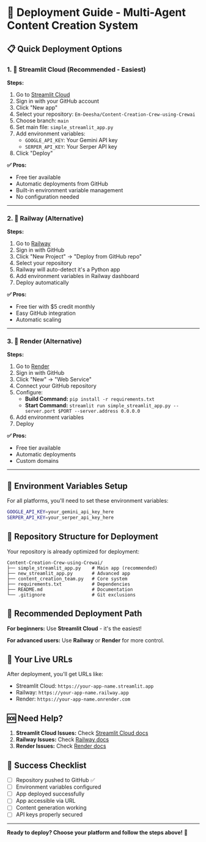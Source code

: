 # 🚀 Deployment Guide - Multi-Agent Content Creation System

## 📋 **Quick Deployment Options**

### 1. 🌟 **Streamlit Cloud (Recommended - Easiest)**

**Steps:**
1. Go to [Streamlit Cloud](https://streamlit.io/cloud)
2. Sign in with your GitHub account
3. Click "New app"
4. Select your repository: `Em-Deesha/Content-Creation-Crew-using-Crewai`
5. Choose branch: `main`
6. Set main file: `simple_streamlit_app.py`
7. Add environment variables:
   - `GOOGLE_API_KEY`: Your Gemini API key
   - `SERPER_API_KEY`: Your Serper API key
8. Click "Deploy"

**✅ Pros:** 
- Free tier available
- Automatic deployments from GitHub
- Built-in environment variable management
- No configuration needed

---

### 2. 🚂 **Railway (Alternative)**

**Steps:**
1. Go to [Railway](https://railway.app/)
2. Sign in with GitHub
3. Click "New Project" → "Deploy from GitHub repo"
4. Select your repository
5. Railway will auto-detect it's a Python app
6. Add environment variables in Railway dashboard
7. Deploy automatically

**✅ Pros:**
- Free tier with $5 credit monthly
- Easy GitHub integration
- Automatic scaling

---

### 3. 🎨 **Render (Alternative)**

**Steps:**
1. Go to [Render](https://render.com/)
2. Sign in with GitHub
3. Click "New" → "Web Service"
4. Connect your GitHub repository
5. Configure:
   - **Build Command:** `pip install -r requirements.txt`
   - **Start Command:** `streamlit run simple_streamlit_app.py --server.port $PORT --server.address 0.0.0.0`
6. Add environment variables
7. Deploy

**✅ Pros:**
- Free tier available
- Automatic deployments
- Custom domains

---

## 🔧 **Environment Variables Setup**

For all platforms, you'll need to set these environment variables:

```bash
GOOGLE_API_KEY=your_gemini_api_key_here
SERPER_API_KEY=your_serper_api_key_here
```

## 📁 **Repository Structure for Deployment**

Your repository is already optimized for deployment:
```
Content-Creation-Crew-using-Crewai/
├── simple_streamlit_app.py    # Main app (recommended)
├── new_streamlit_app.py       # Advanced app
├── content_creation_team.py   # Core system
├── requirements.txt           # Dependencies
├── README.md                  # Documentation
└── .gitignore                 # Git exclusions
```

## 🎯 **Recommended Deployment Path**

**For beginners:** Use **Streamlit Cloud** - it's the easiest!

**For advanced users:** Use **Railway** or **Render** for more control.

## 🔗 **Your Live URLs**

After deployment, you'll get URLs like:
- Streamlit Cloud: `https://your-app-name.streamlit.app`
- Railway: `https://your-app-name.railway.app`
- Render: `https://your-app-name.onrender.com`

## 🆘 **Need Help?**

1. **Streamlit Cloud Issues:** Check [Streamlit Cloud docs](https://docs.streamlit.io/streamlit-community-cloud)
2. **Railway Issues:** Check [Railway docs](https://docs.railway.app/)
3. **Render Issues:** Check [Render docs](https://render.com/docs)

## 🎉 **Success Checklist**

- [ ] Repository pushed to GitHub ✅
- [ ] Environment variables configured
- [ ] App deployed successfully
- [ ] App accessible via URL
- [ ] Content generation working
- [ ] API keys properly secured

---

**Ready to deploy? Choose your platform and follow the steps above!** 🚀
